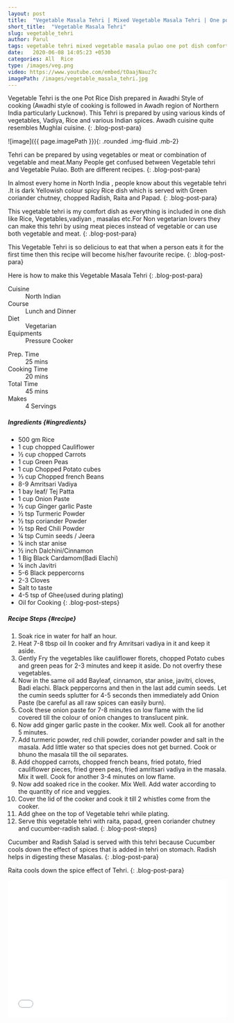 ```yaml
---
layout: post
title:  "Vegetable Masala Tehri | Mixed Vegetable Masala Tehri | One pot Rice Dish"
short_title:  "Vegetable Masala Tehri"
slug: vegetable_tehri
author: Parul
tags: vegetable tehri mixed vegetable masala pulao one pot dish comfort food foodyindianmom rice recipes lunch dinner healthy indian food
date:   2020-06-08 14:05:23 +0530
categories: All  Rice
type: /images/veg.png
video: https://www.youtube.com/embed/tOaajNauz7c
imagePath: /images/vegetable_masala_tehri.jpg
---
```


Vegetable Tehri is the one Pot Rice Dish prepared in Awadhi Style of cooking (Awadhi style of cooking is followed in Awadh region of Northern India particularly Lucknow). This Tehri is prepared by using various kinds of vegetables, Vadiya, Rice and various Indian spices. Awadh cuisine quite resembles Mughlai cuisine.
{: .blog-post-para}

![image]({{ page.imagePath }}){: .rounded .img-fluid .mb-2}

Tehri can be  prepared by using vegetables or meat or combination of vegetable and meat.Many People get confused between Vegetable tehri and Vegetable Pulao. Both are different recipes.
{: .blog-post-para}

In almost every home in North India , people know about this vegetable tehri .It is dark Yellowish colour spicy Rice dish which is served with Green coriander chutney, chopped Radish, Raita and Papad.
{: .blog-post-para}

This vegetable tehri is my  comfort dish  as everything is included in one dish like Rice, Vegetables,vadiyan , masalas etc.For Non vegetarian lovers they can make this tehri by using meat pieces instead of vegetable or can use both vegetable and meat.
{: .blog-post-para}

This Vegetable Tehri is so delicious to eat that when a person eats it for the first time then this recipe will become his/her favourite recipe.
{: .blog-post-para}


Here is how to make this Vegetable  Masala Tehri 
{: .blog-post-para}

<div class="row">
    <div class="col-md-6">
        <dl class="row">
            <dt class="col-sm-4">Cuisine</dt><dd class="col-sm-7">North Indian</dd>
            <dt class="col-sm-4">Course</dt><dd class="col-sm-7">Lunch and Dinner</dd>
            <dt class="col-sm-4">Diet</dt><dd class="col-sm-7">Vegetarian</dd>
            <dt class="col-sm-4">Equipments</dt><dd class="col-sm-7">Pressure Cooker</dd>
        </dl>
    </div>
    <div class="col-md-6">
        <dl class="row">
            <dt class="col-sm-5">Prep. Time</dt><dd class="col-sm-7">25 mins</dd>
            <dt class="col-sm-5">Cooking Time</dt><dd class="col-sm-7">20 mins</dd>
            <dt class="col-sm-5">Total Time</dt><dd class="col-sm-7">45 mins</dd>
            <dt class="col-sm-5">Makes</dt><dd class="col-sm-7">4 Servings</dd>
        </dl>
    </div>
</div>

##### **Ingredients** {#ingredients}
- 500 gm Rice
- 1 cup chopped Cauliflower
- ½ cup chopped Carrots
- 1 cup Green Peas
- 1 cup Chopped Potato cubes
- ⅓  cup Chopped french Beans
- 8-9 Amritsari Vadiya
- 1 bay leaf/ Tej Patta
- 1 cup Onion Paste
- ½  cup Ginger garlic Paste
- ½ tsp Turmeric Powder
- ½ tsp coriander Powder
- ½ tsp Red Chili Powder
- ¼ tsp Cumin seeds / Jeera 
- ¼ inch star anise
- ½  inch Dalchini/Cinnamon
- 1 Big Black Cardamom(Badi Elachi)
- ¼  inch Javitri
- 5-6 Black peppercorns
- 2-3 Cloves 
- Salt to taste
- 4-5 tsp of Ghee(used during plating)
 - Oil for Cooking
{: .blog-post-steps}

##### **Recipe Steps** {#recipe}
1. Soak rice in water for half an hour.
1. Heat 7-8 tbsp oil In cooker and fry Amritsari vadiya in it and keep it aside.
1. Gently Fry the vegetables like cauliflower florets, chopped Potato cubes and green peas for 2-3 minutes and keep it aside. Do not overfry these vegetables.
1. Now in the same oil add Bayleaf, cinnamon, star anise, javitri, cloves, Badi elachi. Black peppercorns and then in the last add cumin seeds. Let the cumin seeds splutter for 4-5 seconds then immediately add Onion Paste (be careful as all raw spices can easily burn).
1. Cook these onion paste for 7-8 minutes on low flame with the lid covered till the colour of onion changes to translucent pink.
1. Now add ginger garlic paste in the cooker. Mix well. Cook all for another 5 minutes.
1. Add turmeric powder, red chili powder, coriander powder and salt in the masala. Add little water so that species does not get burned. Cook or bhuno the masala till the oil separates.
1. Add chopped carrots, chopped french beans, fried potato, fried cauliflower pieces, fried green peas, fried amritsari vadiya in the masala. Mix it well. Cook for another 3-4 minutes on low flame.
1. Now add soaked rice in the cooker. Mix Well. Add water according to the quantity of rice and veggies.
1. Cover the lid of the cooker and cook it till 2 whistles come from the cooker.
1. Add ghee on the top of Vegetable tehri while plating.
1. Serve this vegetable tehri with raita, papad, green coriander chutney and cucumber-radish salad.
{: .blog-post-steps}

<i class="fas fa-lightbulb"></i> Cucumber and Radish Salad is served with this tehri because Cucumber cools down the effect of spices  that is added in tehri on stomach. Radish helps in digesting these Masalas.
{: .blog-post-para}

<i class="fas fa-lightbulb"></i> Raita cools down the spice effect of Tehri.
{: .blog-post-para}

<div class="row" id="video">
    <div class="col-md-12">
        <div class="embed-responsive embed-responsive-16by9">
            <iframe width="100%" height="315" src="{{page.video}}" frameborder="0" allow="accelerometer; autoplay; encrypted-media; gyroscope; picture-in-picture" allowfullscreen></iframe>
        </div>
    </div>
</div>
<br>
